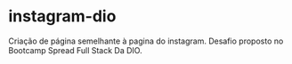 # instagram-dio
Criação de página semelhante à pagina do instagram. Desafio proposto no Bootcamp Spread Full Stack Da DIO.
